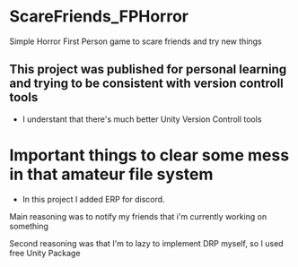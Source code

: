 # ScareFriends_FPHorror
 Simple Horror First Person game to scare friends and try new things

## This project was published for personal learning and trying to be consistent with version controll tools

- I understant that there's much better Unity Version Controll tools

 # Important things to clear some mess in that amateur file system
 - In this project I added ERP for discord.

 Main reasoning was to notify my friends that i'm currently working on something

 Second reasoning was that I'm to lazy to implement DRP myself, so I used free Unity Package

